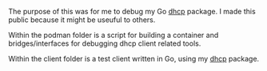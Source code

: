 The purpose of this was for me to debug my Go [dhcp](https://github.com/foulscar/dhcp) package. I made this public because it might be useuful to others.


Within the podman folder is a script for building a container and bridges/interfaces for debugging dhcp client related tools. 

Within the client folder is a test client written in Go, using my [dhcp](https://github.com/foulscar/dhcp) package.
